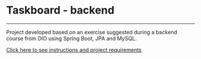 ﻿# Taskboard - backend

---

Project developed based on an exercise suggested during a backend course from DIO using  Spring Boot, JPA and MySQL.

[Click here to see instructions and project requirements](https://github.com/digitalinnovationone/exercicios-java-basico/blob/main/projetos/4%20-%20T%C3%A9cnicas%20Avan%C3%A7adas%2C%20Padr%C3%B5es%20e%20Persist%C3%AAncia%20(Literalmente).md)
